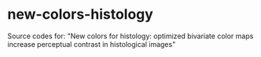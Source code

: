 # new-colors-histology
Source codes for: "New colors for histology: optimized bivariate color maps increase perceptual contrast in histological images"
